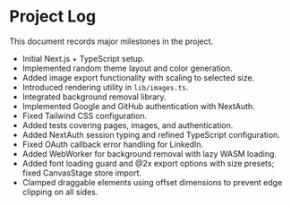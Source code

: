 # Project Log

This document records major milestones in the project.

- Initial Next.js + TypeScript setup.
- Implemented random theme layout and color generation.
- Added image export functionality with scaling to selected size.
- Introduced rendering utility in `lib/images.ts`.
- Integrated background removal library.
- Implemented Google and GitHub authentication with NextAuth.
- Fixed Tailwind CSS configuration.
- Added tests covering pages, images, and authentication.
- Added NextAuth session typing and refined TypeScript configuration.
- Fixed OAuth callback error handling for LinkedIn.
- Added WebWorker for background removal with lazy WASM loading.
- Added font loading guard and @2x export options with size presets; fixed CanvasStage store import.
- Clamped draggable elements using offset dimensions to prevent edge clipping on all sides.
